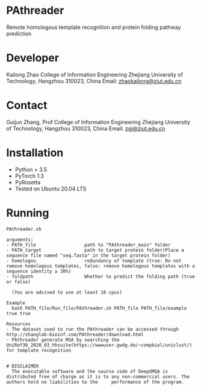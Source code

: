 # PAthreader
  Remote homologous template recognition and protein folding pathway prediction

# Developer
  Kailong Zhao
  College of Information Engineering
  Zhejiang University of Technology, Hangzhou 310023, China
  Email: zhaokailong@zjut.edu.cn

# Contact
  Guijun Zhang, Prof
  College of Information Engineering
  Zhejiang University of Technology, Hangzhou 310023, China
  Email: zgj@zjut.edu.cn

# Installation
- Python > 3.5
- PyTorch 1.3
- PyRosetta
- Tested on Ubuntu 20.04 LTS



# Running
```
PAthreader.sh 

arguments:
- PATH_file                  path to "PAthreader_main" folder
- PATH_target                path to target protein folder(Place a sequence file named "seq.fasta" in the target protein folder)
- homologou                  redundancy of template (true: Do not remove homologous templates, false: remove homologous templates with a sequence identity ≥ 30%)
- foldpath                   Whether to predict the folding path (true or false)
  
  (You are advised to use at least 10 cpus)
  
Example
  bash PATH_file/Run_file/PAthreader.sh PATH_file PATH_file/example true true

Resources
- The dataset used to run the PAthreader can be accessed through http://zhanglab-bioinf.com/PAthreader/download.html
- PAthreader generate MSA by searching the UniRef30_2020_03_hhsuite(https://wwwuser.gwdg.de/~compbiol/uniclust/) for template recognition
  

# DISCLAIMER
  The executable software and the source code of DeepUMQA is distributed free of charge as it is to any non-commercial users. The authors hold no liabilities to the     performance of the program.
